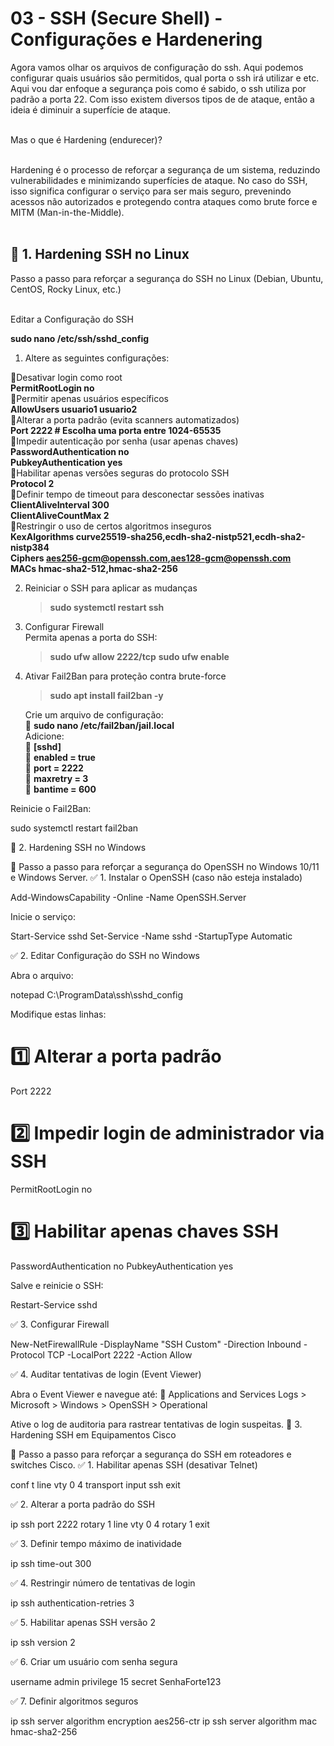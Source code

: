 # 03 - SSH (Secure Shell) - Configurações e Hardenering

Agora vamos olhar os arquivos de configuração do ssh. Aqui podemos configurar quais usuários são permitidos, qual porta o ssh irá utilizar e etc. Aqui vou dar enfoque a segurança pois como é sabido, o ssh utiliza por padrão a porta 22. Com isso existem diversos tipos de de ataque, então a ideia é diminuir a superfície de ataque. <br> </br>


Mas o que é Hardening (endurecer)? <br></br>

Hardening é o processo de reforçar a segurança de um sistema, reduzindo vulnerabilidades e minimizando superfícies de ataque. No caso do SSH, isso significa configurar o serviço para ser mais seguro, prevenindo acessos não autorizados e protegendo contra ataques como brute force e MITM (Man-in-the-Middle). <br></br>

## 🔹 1. Hardening SSH no Linux
 
Passo a passo para reforçar a segurança do SSH no Linux (Debian, Ubuntu, CentOS, Rocky Linux, etc.) <br></br>

Editar a Configuração do SSH

**sudo nano /etc/ssh/sshd_config**

1. Altere as seguintes configurações:

🔹Desativar login como root  
    **PermitRootLogin no**  
🔹Permitir apenas usuários específicos  
    **AllowUsers usuario1 usuario2**  
🔹Alterar a porta padrão (evita scanners automatizados)  
    **Port 2222   # Escolha uma porta entre 1024-65535**  
🔹Impedir autenticação por senha (usar apenas chaves)  
    **PasswordAuthentication no**  
    **PubkeyAuthentication yes**  
🔹Habilitar apenas versões seguras do protocolo SSH  
    **Protocol 2**  
🔹Definir tempo de timeout para desconectar sessões inativas  
    **ClientAliveInterval 300**  
    **ClientAliveCountMax 2**  
🔹Restringir o uso de certos algoritmos inseguros  
     **KexAlgorithms curve25519-sha256,ecdh-sha2-nistp521,ecdh-sha2-nistp384**  
     **Ciphers aes256-gcm@openssh.com,aes128-gcm@openssh.com**  
     **MACs hmac-sha2-512,hmac-sha2-256**  

2. Reiniciar o SSH para aplicar as mudanças  
    > **sudo systemctl restart ssh**  
3. Configurar Firewall  
Permita apenas a porta do SSH:  
    > **sudo ufw allow 2222/tcp**
    > **sudo ufw enable**  
4. Ativar Fail2Ban para proteção contra brute-force  
    > **sudo apt install fail2ban -y**  

    Crie um arquivo de configuração:  
            🔹 **sudo nano /etc/fail2ban/jail.local**  
    Adicione:  
            🔹 **[sshd]**  
            🔹 **enabled = true**  
            🔹 **port = 2222**  
            🔹 **maxretry = 3**  
            🔹 **bantime = 600**  

Reinicie o Fail2Ban:

sudo systemctl restart fail2ban

🔹 2. Hardening SSH no Windows

📍 Passo a passo para reforçar a segurança do OpenSSH no Windows 10/11 e Windows Server.
✅ 1. Instalar o OpenSSH (caso não esteja instalado)

Add-WindowsCapability -Online -Name OpenSSH.Server

Inicie o serviço:

Start-Service sshd
Set-Service -Name sshd -StartupType Automatic

✅ 2. Editar Configuração do SSH no Windows

Abra o arquivo:

notepad C:\ProgramData\ssh\sshd_config

Modifique estas linhas:

# 1️⃣ Alterar a porta padrão
Port 2222

# 2️⃣ Impedir login de administrador via SSH
PermitRootLogin no

# 3️⃣ Habilitar apenas chaves SSH
PasswordAuthentication no
PubkeyAuthentication yes

Salve e reinicie o SSH:

Restart-Service sshd

✅ 3. Configurar Firewall

New-NetFirewallRule -DisplayName "SSH Custom" -Direction Inbound -Protocol TCP -LocalPort 2222 -Action Allow

✅ 4. Auditar tentativas de login (Event Viewer)

Abra o Event Viewer e navegue até:
📍 Applications and Services Logs > Microsoft > Windows > OpenSSH > Operational

Ative o log de auditoria para rastrear tentativas de login suspeitas.
🔹 3. Hardening SSH em Equipamentos Cisco

📍 Passo a passo para reforçar a segurança do SSH em roteadores e switches Cisco.
✅ 1. Habilitar apenas SSH (desativar Telnet)

conf t
 line vty 0 4
 transport input ssh
 exit

✅ 2. Alterar a porta padrão do SSH

ip ssh port 2222 rotary 1
line vty 0 4
 rotary 1
 exit

✅ 3. Definir tempo máximo de inatividade

ip ssh time-out 300

✅ 4. Restringir número de tentativas de login

ip ssh authentication-retries 3

✅ 5. Habilitar apenas SSH versão 2

ip ssh version 2

✅ 6. Criar um usuário com senha segura

username admin privilege 15 secret SenhaForte123

✅ 7. Definir algoritmos seguros

ip ssh server algorithm encryption aes256-ctr
ip ssh server algorithm mac hmac-sha2-256






